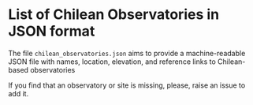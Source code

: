 # List of Chilean Observatories in JSON format

The file `chilean_observatories.json` aims to provide a machine-readable JSON file with names, location, elevation, and reference links to Chilean-based observatories

If you find that an observatory or site is missing, please, raise an issue to add it.
